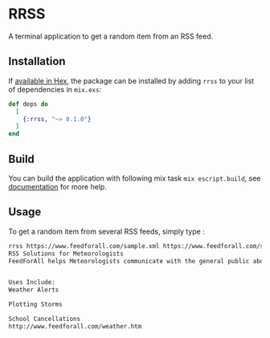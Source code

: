 # RRSS

A terminal application to get a random item from an RSS feed.

## Installation

If [available in Hex](https://hex.pm/docs/publish), the package can be installed
by adding `rrss` to your list of dependencies in `mix.exs`:

```elixir
def deps do
  [
    {:rrss, "~> 0.1.0"}
  ]
end
```

## Build

You can build the application with following mix task `mix escript.build`, see [documentation](https://hexdocs.pm/mix/master/Mix.Tasks.Escript.Build.html) for more help.


## Usage

To get a random item from several RSS feeds, simply type :

```sh
rrss https://www.feedforall.com/sample.xml https://www.feedforall.com/sample-feed.xml
RSS Solutions for Meteorologists
FeedForAll helps Meteorologists communicate with the general public about storm warnings and weather alerts, in specific regions. Using RSS meteorologists are able to quickly disseminate urgent and life threatening weather warnings.


Uses Include:
Weather Alerts

Plotting Storms

School Cancellations
http://www.feedforall.com/weather.htm

```
